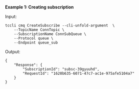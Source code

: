 **Example 1: Creating subscription**



Input: 

```
tccli cmq CreateSubscribe --cli-unfold-argument  \
    --TopicName ConnTopic \
    --SubscriptionName ConnSubQueue \
    --Protocol queue \
    --Endpoint queue_sub
```

Output: 
```
{
    "Response": {
        "SubscriptionId": "subsc-39gyuuhd",
        "RequestId": "1620b635-6071-47c7-ac1e-975afe5104a7"
    }
}
```

